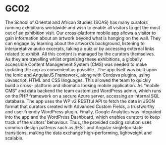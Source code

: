 # GC02
The School of Oriental and African Studies (SOAS) has many curators running exhibitions worldwide and wish to enable all visitors to get the most out of an exhibition visit. Our cross-platform mobile app allows a visitor to gain information about an artwork beyond what is hanging on the wall. They can engage by learning about the artwork’s background, listening to interpretative audio excerpts, taking a quiz or by accessing external links related to exhibit. All this content is managed by the curators themselves. As they are travelling whilst organising these exhibitions, a globally accessible Content Management System (CMS) was needed to make updating the app as convenient as possible . The app itself was built upon the Ionic and AngularJS Framework, along with Cordova plugins, using Javascript, HTML and CSS languages. This allowed the team to quickly build a cross- platform and idiomatic looking mobile application. As “mobile CMS” and data backend the team customized WordPress admin, which runs on the PHP framework on a secure Azure server, accessing an internal SQL database. The app uses the WP v2 RESTful API to fetch the data in JSON format that curators created with Advanced Custom Fields, a trustworthy and user friendly WordPress plugin. Finally, Google Analytics was integrated into the app and the WordPress Dashboard, which enables curators to keep track of the visitors’ behaviour. Thus, the provided coding solution uses common design patterns such as REST and Angular singleton state transitions, making the data exchange high-performing, lightweight and scalable.
